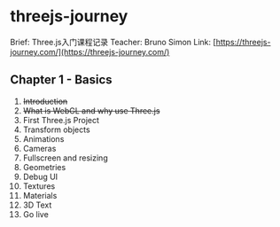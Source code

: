 # threejs-journey
Brief: Three.js入门课程记录
Teacher: Bruno Simon
Link: [https://threejs-journey.com/](https://threejs-journey.com/)

## Chapter 1 - Basics
1. ~~Introduction~~
2. ~~What is WebGL and why use Three.js~~
3. First Three.js Project
4. Transform objects
5. Animations
6. Cameras
7. Fullscreen and resizing
8. Geometries
9. Debug UI
10. Textures
11. Materials
12. 3D Text
13. Go live
